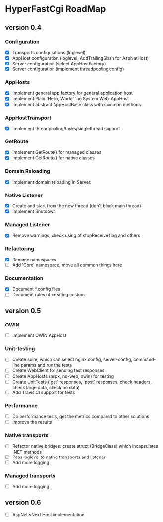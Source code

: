 # HyperFastCgi RoadMap

## version 0.4

### Configuration
* [X] Transports configurations (loglevel)
* [X] AppHost configuration (loglevel, AddTrailingSlash for AspNetHost)
* [X] Server configuration (select AppHostFactory)
* [X] Server configuration (implement threadpooling config)

### AppHosts
* [X] Implement general app factory for general application host
* [X] Implement Plain 'Hello, World' 'no System.Web' AppHost
* [X] Implement abstract AppHostBase class with common methods

### AppHostTransport
* [X] Implement threadpooling/tasks/singlethread support

### GetRoute
* [X] Implement GetRoute() for managed classes
* [X] Implement GetRoute() for native classes

### Domain Reloading
* [X] Implement domain reloading in Server.

### Native Listener
* [X] Create and start from the new thread (don't block main thread)
* [X] Implement Shutdown

### Managed Listener
* [X] Remove warnings, check using of stopReceive flag and others

### Refactoring
* [X] Rename namespaces
* [ ] Add 'Core' namespace, move all common things here

### Documentation
* [X] Document *.config files
* [ ] Document rules of creating custom  

## version 0.5

### OWIN
* [ ] Implement OWIN AppHost

### Unit-testing
* [ ] Create suite, which can select nginx config, server-config, command-line params and run the tests
* [ ] Create WebClient for sending test responses
* [ ] Create AppHosts (aspx, no-web, owin) for testing
* [ ] Create UnitTests ('get' responses, 'post' responses, check headers, check large data, check no data)
* [ ] Add Travis.CI support for tests

### Performance
* [ ] Do performance tests, get the metrics compared to other solutions
* [ ] Improve the results

### Native transports
* [ ] Refactor native bridges: create struct (BridgeClass) which incapsulates .NET  methods 
* [ ] Pass loglevel to native transports and listener
* [ ] Add more logging

### Managed transports
* [ ] Add more logging

## version 0.6

* [ ] AspNet vNext Host implementation